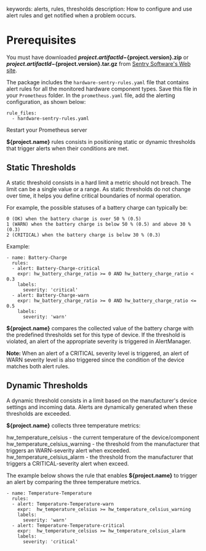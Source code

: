 keywords: alerts, rules, thresholds
description: How to configure and use alert rules and get notified when a problem occurs.

# Prerequisites

You must have downloaded **${project.artifactId}-${project.version}.zip** or **${project.artifactId}-${project.version}.tar.gz** from [Sentry Software's Web site](https://www.sentrysoftware.com/downloads/products-for-prometheus.html).

The package includes the `hardware-sentry-rules.yaml` file that contains alert rules for all the monitored hardware component types. Save this file in your `Prometheus` folder. In the `prometheus.yaml` file, add the alerting configuration, as shown below:

```
rule_files:
  - hardware-sentry-rules.yaml
```

Restart your Prometheus server

**${project.name}** rules consists in positioning static or dynamic thresholds that trigger alerts when their conditions are met.

## Static Thresholds

A static threshold consists in a hard limit a metric should not breach. The limit can be a single value or a range. As static thresholds do not change over time, it helps you define critical boundaries of normal operation.

For example, the possible statuses of a battery charge can typically be:

    0 (OK) when the battery charge is over 50 % (0.5)
    1 (WARN) when the battery charge is below 50 % (0.5) and above 30 % (0.3)
    2 (CRITICAL) when the battery charge is below 30 % (0.3)

Example:

```
- name: Battery-Charge
  rules:
  - alert: Battery-Charge-critical
    expr: hw_battery_charge_ratio >= 0 AND hw_battery_charge_ratio < 0.3
    labels:
      severity: 'critical'
  - alert: Battery-Charge-warn
    expr: hw_battery_charge_ratio >= 0 AND hw_battery_charge_ratio <= 0.5
    labels:
      severity: 'warn'
```

**${project.name}** compares the collected value of the battery charge with the predefined thresholds set for this type of device. If the threshold is violated, an alert of the appropriate severity is triggered in AlertManager.

<div class="alert alert-info"><i class="icon-hand-up"></i><strong>Note: </strong> When an alert of a CRITICAL severity level is triggered, an alert of WARN severity level is also triggered since the condition of the device matches both alert rules.</div>

## Dynamic Thresholds

A dynamic threshold consists in a limit based on the manufacturer's device settings and incoming data. Alerts are dynamically generated when these thresholds are exceeded.

**${project.name}** collects three temperature metrics:

hw_temperature_celsius - the current temperature of the device/component
hw_temperature_celsius_warning - the threshold from the manufacturer that triggers an WARN-severity alert when exceeded.
hw_temperature_celsius_alarm - the threshold from the manufacturer that triggers a CRITICAL-severity alert when exceed.

The example below shows the rule that enables  **${project.name}** to trigger an alert by comparing the three temperature metrics.

```
- name: Temperature-Temperature
  rules:
  - alert: Temperature-Temperature-warn
    expr:  hw_temperature_celsius >= hw_temperature_celsius_warning
    labels:
      severity: 'warn'
  - alert: Temperature-Temperature-critical
    expr:  hw_temperature_celsius >= hw_temperature_celsius_alarm
    labels:
      severity: 'critical'
```
